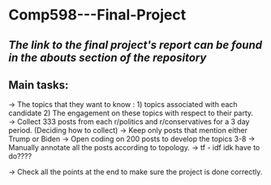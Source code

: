 # Comp598---Final-Project

##  *The link to the final project's report can be found in the abouts section of the repository*  

## Main tasks:
-> The topics that they want to know : 1) topics associated with each candidate 2) The engagement on these topics with respect to their party.  
-> Collect 333 posts from each r/politics and r/conservatives for a 3 day period. (Deciding how to collect)
-> Keep only posts that mention either Trump or Biden 
-> Open coding on 200 posts to develop the topics 3-8
-> Manually annotate all the posts according to topology. 
-> tf - idf idk have to do????

-> Check all the points at the end to make sure the project is done correctly.





